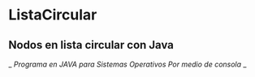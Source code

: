 # ListaCircular
## Nodos en lista circular con Java

_ _Programa en JAVA para Sistemas Operativos
Por medio de consola_ _
